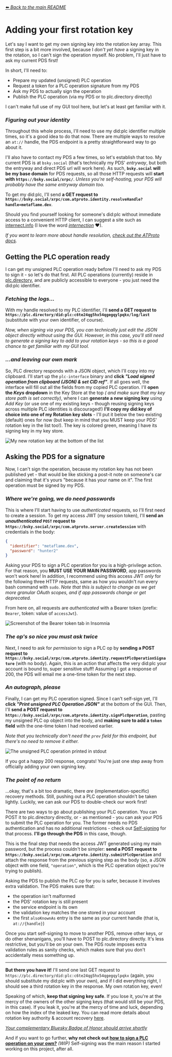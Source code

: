 [⬅️ _Back to the main README_](../README.md)

# Adding your first rotation key

Let's say I want to get my own signing key into the rotation key array. This first step is a bit more involved, because
I _don't yet have_ a signing key in the rotation, so I can't sign the operation myself. No problem, I'll just have to
ask my current PDS first!

In short, I'll need to:

- Prepare my updated (unsigned) PLC operation
- Request a token for a PLC operation signature from my PDS
- Ask my PDS to actually sign the operation
- Publish the PLC operation (via my PDS or to plc.directory directly)

I can't make full use of my GUI tool here, but let's at least get familiar with it.

### _Figuring out your identity_

Throughout this whole process, I'll need to use my did:plc identifier multiple times,
so it's a good idea to do that now.
There are multiple ways to resolve an `at://` handle, the PDS endpoint is a pretty straightforward way to go about it.

I'll also have to contact my PDS a few times, so let's establish that too. My current PDS is at `bsky.social`
(that's technically my PDS' _entryway_, but both the entryway and direct PDS url will work here).
As such, **`bsky.social` will be my base domain** for PDS requests, so all those HTTP requests will **start with
`https://bsky.social/xrpc/`**.
_Unless you're self-hosting, your PDS will probably have the same entryway domain too._

To get my did:plc, I'll send **a GET request to
`https://bsky.social/xrpc/com.atproto.identity.resolveHandle?handle=metaflame.dev`**.

Should you find yourself looking for someone's did:plc without immediate access to a convenient HTTP client,
I can suggest a site such as [internect.info](https://internect.info) (I love the word
[_internection_](https://www.pfrazee.com/blog/why-not-p2p#not-quite-p2p-not-quite-federation) ♥).

_If you want to learn more about handle resolution,
[check out the ATProto docs](https://atproto.com/specs/handle#handle-resolution)._

## Getting the PLC operation ready

I can get my unsigned PLC operation ready before I'll need to ask my PDS to sign it - so let's do that first. All PLC
operations (currently) reside in [plc.directory](https://plc.directory), and are publicly accessible to everyone - you
just need the did:plc identifier.

### _Fetching the logs..._

With my handle resolved to my PLC identifier, I'll **send a GET
request to `https://plc.directory/did:plc:c6te24qg5hx54qgegqylpqkx/log/last`** (substitute with your own identifier, of
course).

_Now, when signing via your PDS, you can technically just edit the JSON object directly without using the GUI. However,
in this case, you'll still need to generate a signing key to add to your rotation keys - so this is a good chance to get
familiar with my GUI tool._

### _...and leaving our own mark_

So, PLC directory responds with a JSON object, which I'll copy into my clipboard. I'll start up the `plc-interface`
binary and **click _"Load signed operation from clipboard (JSON) & set CID ref"_**. If all goes well, the interface will
fill out all the fields from my copied PLC operation. I'll **open the _Keys_ dropdown** in the Key Store at the top _(
and make sure that my key store path is set correctly)_, where I can **generate a new signing key** using _Add Key_ (or
use one of my existing keys - though reusing signing keys across multiple PLC identities is discouraged!) **I'll copy my
did:key of choice into one of my Rotation key slots** - I'll put it below the two existing (default) ones for now (but
keep in mind that you MUST keep your PDS' rotation key in the list too!). The key is colored green, meaning I have its
signing key in my key store.

![My new rotation key at the bottom of the list](rot_keys_new_example.png)

## Asking the PDS for a signature

Now, I can't sign the operation, because my rotation key has not been published yet - that would be like sticking a
post-it note on someone's car and claiming that it's yours "because it has your name on it". The first operation must be
signed by my PDS.

### _Where we're going, we do need passwords_

This is where I'll start having to use _authenticated_ requests, so I'll first need to create a session.
To get my access JWT (my session token), I'll **send an _unauthenticated_ `POST` request to
`https://bsky.social/xrpc/com.atproto.server.createSession`** with credentials in the body:

```json
{
  "identifier": "metaflame.dev",
  "password": "hunter2"
}
```

Asking your PDS to sign a PLC operation for you is a high-privilege action. For that reason, you **MUST USE YOUR MAIN
PASSWORD**, app passwords won't work here! In addition, I recommend using this access JWT _only_ for
the following three HTTP requests, same as how you wouldn't run every bash command
with `sudo`.
_Note that this is subject to change as we get more granular OAuth scopes, and if app passwords change or get deprecated._

From here on, all requests are _authenticated_ with a Bearer token (prefix: `Bearer`, token: value of `accessJwt`).

![Screenshot of the Bearer token tab in Insomnia](insomnia_bearer_example.png)

### _The op's so nice you must ask twice_

Next, I need to ask for _permission_ to sign a PLC op by **sending a POST request
to `https://bsky.social/xrpc/com.atproto.identity.requestPlcOperationSignature`** (with no body). Again, this is an
action that affects the very did:plc your account is bound to, super sensitive stuff! Assuming I got a response of 200,
the PDS will email me a one-time token for the next step.

### _An autograph, please_

Finally, I can get my PLC operation signed. Since I can't self-sign yet, I'll
**click _"Print unsigned PLC Operation JSON"_** at the bottom of the GUI. Then, I'll **send a POST request
to `https://bsky.social/xrpc/com.atproto.identity.signPlcOperation`**, pasting my unsigned PLC op object into the body,
and **making sure to add a `token` field** with the one-time token I had received earlier.

_Note that you technically don't need the `prev` field for this endpoint, but there's no need to remove it either._

<img alt="The unsigned PLC operation printed in stdout" src="unsigned_op_terminal_example.png"/>

If you got a happy 200 response, congrats! You're just one step away from officially adding your own signing key.

### _The point of no return_

...okay, that's a bit too dramatic, there _are_ (implementation-specific) recovery methods. Still, pushing out a PLC
operation shouldn't be taken lightly. Luckily, we can ask our PDS to double-check our work first!

There are two ways to go about publishing your PLC operation. You can POST it to plc.directory directly, or - as
mentioned - you can ask your PDS to submit the PLC operation for you. The former needs no PDS authentication and has no
additional restrictions - check out [Self-signing](./self_signing.md) for that process. **I'll go through the PDS** in
this case, though.

This is the final step that needs the access JWT generated using my main password, but the process couldn't be simpler:
**send a POST request to `https://bsky.social/xrpc/com.atproto.identity.submitPlcOperation`** and attach the
response from the previous signing step as the body (so, a JSON object with one field, `"operation"`, which is the
PLC operation object you're trying to publish).

Asking the PDS to publish the PLC op for you is safer, because it involves extra validation. The PDS makes sure that:

- the operation isn't malformed
- the PDS' rotation key is still present
- the service endpoint is its own
- the validation key matches the one stored in your account
- the first `alsoKnownAs` entry is the same as your current handle (that is, `at://{handle}`)

Once you start self-signing to move to another PDS, remove other keys, or do other shenanigans, you'll have to POST to
plc.directory directly. It's less restrictive, but you'll be on your own. The PDS route imposes extra validation rules
as sanity checks, which makes sure that you don't accidentally mess something up.

---

**But there you have it!** I'll send one last GET request to `https://plc.directory/did:plc:c6te24qg5hx54qgegqylpqkx`
(again, you should substitute my did:plc with your own), and if I did everything right, I should see a third rotation
key in the response. My own rotation key, even!

Speaking of which, **keep that signing key safe**. If you lose it, you're at the mercy of the owners of the other
signing keys (that would still be your PDS, in this case). If you leak it, you're at the mercy of time and luck,
depending on how the index of the leaked key. You can read more details about rotation key authority & account
recovery [here](https://github.com/did-method-plc/did-method-plc?tab=readme-ov-file#key-rotation--account-recovery).

_[Your complementary Bluesky Badge of Honor should arrive shortly](https://bsky.app/profile/decentralise.goeo.lol)_

And if you want to go further, **why not check out [how to sign a PLC operation on your own?](./self_signing.md)**
_(WIP)_
Self-signing was the main reason I started working on this project, after all.